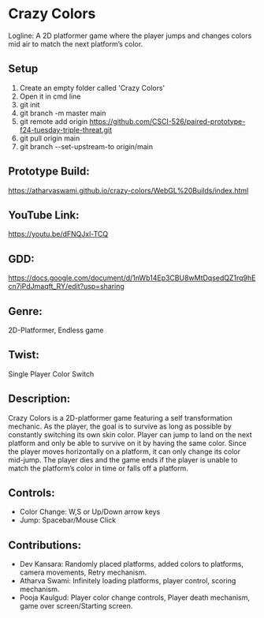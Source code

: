 
# Crazy Colors

Logline: A 2D platformer game where the player jumps and changes colors mid air to match the next platform’s color.

## Setup

1. Create an empty folder called 'Crazy Colors'
2. Open it in cmd line
3. git init
4. git branch -m master main
5. git remote add origin https://github.com/CSCI-526/paired-prototype-f24-tuesday-triple-threat.git
6. git pull origin main
7. git branch --set-upstream-to origin/main


## Prototype Build:
https://atharvaswami.github.io/crazy-colors/WebGL%20Builds/index.html

## YouTube Link:
https://youtu.be/dFNQJxl-TCQ

## GDD: 
https://docs.google.com/document/d/1nWb14Ep3CBU8wMtDqsedQZ1rq9hEcn7jPdJmaqft_RY/edit?usp=sharing

## Genre: 
2D-Platformer, Endless game

## Twist:  
Single Player Color Switch

## Description:
Crazy Colors is a 2D-platformer game featuring a self transformation mechanic. As the player, the goal is to survive as long as possible by constantly switching its own skin color. Player can jump to land on the next platform and only be able to survive on it by having the same color. Since the player moves horizontally on a platform, it can only change its color mid-jump. The player dies and the game ends if the player is unable to match the platform’s color in time or falls off a platform.

## Controls:
- Color Change: W,S or Up/Down arrow keys
- Jump: Spacebar/Mouse Click

## Contributions:
- Dev Kansara: Randomly placed platforms, added colors to platforms, camera movements, Retry mechanism.
- Atharva Swami: Infinitely loading platforms, player control, scoring mechanism.
- Pooja Kaulgud: Player color change controls, Player death mechanism, game over screen/Starting screen.

